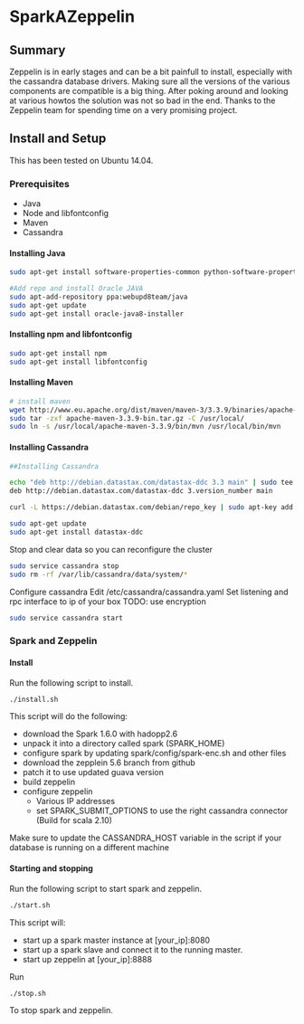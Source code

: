 # SparkAZeppelin

## Summary
Zeppelin is in early stages and can be a bit painfull to install, especially with the cassandra database drivers. Making sure all the versions of the various components are compatible is a big thing. After poking around and looking at various howtos the solution was not so bad in the end. Thanks to the Zeppelin team for spending time on a very promising project.

## Install and Setup
This has been tested on Ubuntu 14.04.

### Prerequisites

* Java
* Node and libfontconfig
* Maven
* Cassandra

#### Installing Java
```sh
sudo apt-get install software-properties-common python-software-properties

#Add repo and install Oracle JAVA
sudo apt-add-repository ppa:webupd8team/java
sudo apt-get update
sudo apt-get install oracle-java8-installer
```
#### Installing npm and libfontconfig
```sh
sudo apt-get install npm
sudo apt-get install libfontconfig
```
#### Installing Maven
```sh
# install maven
wget http://www.eu.apache.org/dist/maven/maven-3/3.3.9/binaries/apache-maven-3.3.9-bin.tar.gz
sudo tar -zxf apache-maven-3.3.9-bin.tar.gz -C /usr/local/
sudo ln -s /usr/local/apache-maven-3.3.9/bin/mvn /usr/local/bin/mvn
```

#### Installing Cassandra
```sh
##Installing Cassandra

echo "deb http://debian.datastax.com/datastax-ddc 3.3 main" | sudo tee -a /etc/apt/sources.list.d/cassandra.sources.list
deb http://debian.datastax.com/datastax-ddc 3.version_number main

curl -L https://debian.datastax.com/debian/repo_key | sudo apt-key add -

sudo apt-get update
sudo apt-get install datastax-ddc
```

Stop and clear data so you can reconfigure the cluster
```sh
sudo service cassandra stop
sudo rm -rf /var/lib/cassandra/data/system/*
```
Configure cassandra
Edit /etc/cassandra/cassandra.yaml
Set listening and rpc interface to ip of your box
TODO: use encryption
```sh
sudo service cassandra start
```

### Spark and Zeppelin

#### Install
Run the following script to install.

```sh
./install.sh
```
This script will do the following:
 * download the Spark 1.6.0 with hadopp2.6
 * unpack it into a directory called spark (SPARK_HOME)
 * configure spark by updating spark/config/spark-enc.sh and other files
 * download the zepplein 5.6 branch from github
 * patch it to use updated guava version
 * build zeppelin
 * configure zeppelin
   - Various IP addresses
   - set SPARK_SUBMIT_OPTIONS to use the right cassandra connector (Build for scala 2.10)

Make sure to update the CASSANDRA_HOST variable in the script if your database is running on a different machine

#### Starting and stopping
Run the following script to start spark and zeppelin.

```sh
./start.sh
```

This script will:
* start up a spark master instance at [your_ip]:8080
* start up a spark slave and connect it to the running master.
* start up zeppelin at [your_ip]:8888

Run
```sh
./stop.sh
```
To stop spark and zeppelin.
